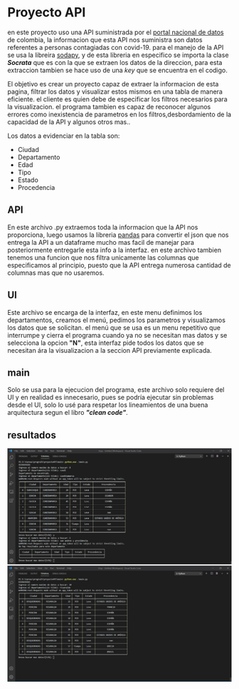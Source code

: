 # Proyecto  API
en este proyecto uso una API suministrada por el [portal nacional de datos](https://www.datos.gov.co/) de colombia, la informacion que esta API nos suministra son datos referentes a personas contagiadas con covid-19. para el manejo de la API se usa la libreira [sodapy](https://pypi.org/project/sodapy/), y de esta libreria en especifico se importa la clase ***Socrata*** que es con la que se extraen los datos de la direccion, para esta extraccion tambien se hace uso de una *key* que se encuentra en el codigo.

El objetivo es crear un proyecto capaz de extraer la informacion de esta pagina, filtrar los datos y visualizar estos mismos en una tabla de manera eficiente. el cliente es quien debe de especificar los filtros necesarios para la visualizacion. el programa tambien es capaz de reconocer algunos errores como inexistencia de parametros en los filtros,desbordamiento de la capacidad de la API y algunos otros mas..

Los datos a evidenciar en la tabla son:
* Ciudad
* Departamento
* Edad
* Tipo
* Estado
* Procedencia

## API

En este archivo .py extraemos toda la informacion que la API nos proporciona, luego usamos la libreria [pandas](https://pandas.pydata.org/) para convertir el json que nos entrega la API a un dataframe mucho mas facil de manejar para posteriormente entregarle esta info a la interfaz. en este archivo tambien tenemos una funcion que nos filtra unicamente las columnas que especificamos al principio, puesto que la API entrega numerosa cantidad de columnas mas que no usaremos.

## UI

Este archivo se encarga de la interfaz, en este menu definimos los departamentos, creamos el menú, pedimos los parametros y visualizamos los datos que se solicitan. el menú que se usa es un menu repetitivo que interrumpe y cierra el programa cuando ya no se necesitan mas datos y se selecciona la opcion **"N"**, esta interfaz pide todos los datos que se necesitan ára la visualizacion a la seccion API previamente explicada.

## main

Solo se usa para la ejecucion del programa, este archivo solo requiere del UI y en realidad es innecesario, pues se podría ejecutar sin problemas desde el UI, solo lo usé para respetar los lineamientos de una buena arquitectura segun el libro ***"clean code"***.

## resultados

![alt text](https://github.com/juan-suarez/miniproyectos-python/blob/main/imagenes/unusual.jpg)
![alt text](https://github.com/juan-suarez/miniproyectos-python/blob/main/imagenes/usual.jpg)
